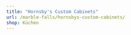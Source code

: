 ```yaml
---
title: "Hornsby's Custom Cabinets"
url: /marble-falls/hornsbys-custom-cabinets/
shop: Küchen
---
```

